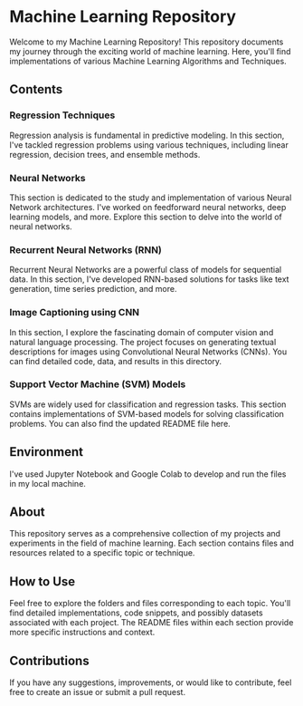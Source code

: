 # Machine Learning Repository

Welcome to my Machine Learning Repository! This repository documents my journey through the exciting world of machine learning. Here, you'll find implementations of various Machine Learning Algorithms and Techniques.

## Contents

### Regression Techniques

Regression analysis is fundamental in predictive modeling. In this section, I've tackled regression problems using various techniques, including linear regression, decision trees, and ensemble methods.

### Neural Networks

This section is dedicated to the study and implementation of various Neural Network architectures. I've worked on feedforward neural networks, deep learning models, and more. Explore this section to delve into the world of neural networks.


### Recurrent Neural Networks (RNN)

Recurrent Neural Networks are a powerful class of models for sequential data. In this section, I've developed RNN-based solutions for tasks like text generation, time series prediction, and more.


### Image Captioning using CNN

In this section, I explore the fascinating domain of computer vision and natural language processing. The project focuses on generating textual descriptions for images using Convolutional Neural Networks (CNNs). You can find detailed code, data, and results in this directory.


### Support Vector Machine (SVM) Models

SVMs are widely used for classification and regression tasks. This section contains implementations of SVM-based models for solving classification problems. You can also find the updated README file here.


## Environment

I've used Jupyter Notebook and Google Colab to develop and run the files in my local machine.

## About

This repository serves as a comprehensive collection of my projects and experiments in the field of machine learning. Each section contains files and resources related to a specific topic or technique.

## How to Use

Feel free to explore the folders and files corresponding to each topic. You'll find detailed implementations, code snippets, and possibly datasets associated with each project. The README files within each section provide more specific instructions and context.

## Contributions

If you have any suggestions, improvements, or would like to contribute, feel free to create an issue or submit a pull request.

